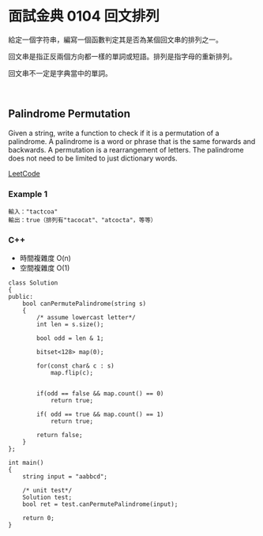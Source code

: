 # 面試金典 0104 回文排列

給定一個字符串，編寫一個函數判定其是否為某個回文串的排列之一。

回文串是指正反兩個方向都一樣的單詞或短語。排列是指字母的重新排列。

回文串不一定是字典當中的單詞。

 
## Palindrome Permutation

Given a string, write a function to check if it is a permutation of a palindrome. A palindrome is a word or phrase that is the same forwards and backwards. 
A permutation is a rearrangement of letters. The palindrome does not need to be limited to just dictionary words.




[LeetCode](https://leetcode-cn.com/problems/palindrome-permutation-lcci/)

### Example 1

```
輸入："tactcoa"
輸出：true（排列有"tacocat"、"atcocta"，等等）

```

### C++ 

* 時間複雜度 O(n)
* 空間複雜度 O(1)
```
class Solution
{
public:
    bool canPermutePalindrome(string s)
    {
        /* assume lowercast letter*/
        int len = s.size();

        bool odd = len & 1;

        bitset<128> map(0);

        for(const char& c : s)
            map.flip(c);


        if(odd == false && map.count() == 0)
            return true;
        
        if( odd == true && map.count() == 1)
            return true;      

        return false;
    }
};

int main()
{
    string input = "aabbcd";

    /* unit test*/
    Solution test;
    bool ret = test.canPermutePalindrome(input);

    return 0;
}
```
